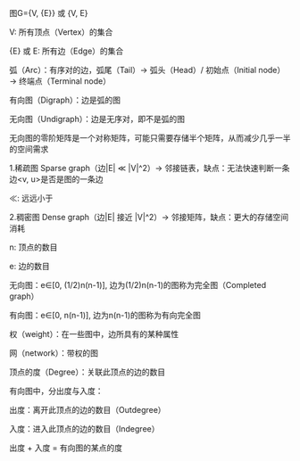 图G={V, {E}} 或 {V, E}

V: 所有顶点（Vertex）的集合

{E} 或 E: 所有边（Edge）的集合

弧（Arc）：有序对的边，弧尾（Tail）$\rightarrow$ 弧头（Head）/  初始点（Initial node）$\rightarrow$ 终端点（Terminal node）

有向图（Digraph）：边是弧的图

无向图（Undigraph）：边是无序对，即不是弧的图

无向图的零阶矩阵是一个对称矩阵，可能只需要存储半个矩阵，从而减少几乎一半的空间需求


1.稀疏图 Sparse graph（边|E| $\ll$ |V|^2）$\rightarrow$ 邻接链表，缺点：无法快速判断一条边<v, u>是否是图的一条边

$\ll$: 远远小于

2.稠密图 Dense graph（边|E| 接近 |V|^2）$\rightarrow$ 邻接矩阵，缺点：更大的存储空间消耗


n: 顶点的数目

e: 边的数目

无向图：e$\in$[0, (1/2)n(n-1)], 边为(1/2)n(n-1)的图称为完全图（Completed graph）

有向图：e$\in$[0, n(n-1)], 边为n(n-1)的图称为有向完全图


权（weight）：在一些图中，边所具有的某种属性

网（network）：带权的图

顶点的度（Degree）：关联此顶点的边的数目

有向图中，分出度与入度：

出度：离开此顶点的边的数目（Outdegree）

入度：进入此顶点的边的数目（Indegree）

出度 + 入度 = 有向图的某点的度
